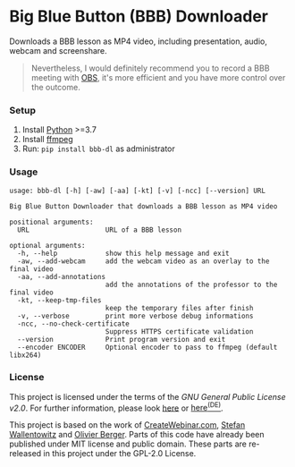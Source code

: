 # Big Blue Button (BBB) Downloader

Downloads a BBB lesson as MP4 video, including presentation, audio, webcam and screenshare.

> Nevertheless, I would definitely recommend you to record a BBB meeting with [OBS](https://obsproject.com/de), it's more efficient and you have more control over the outcome.

### Setup
1. Install [Python](https://www.python.org/) >=3.7
2. Install [ffmpeg](https://github.com/C0D3D3V/Moodle-Downloader-2/wiki/Installing-ffmpeg)
3. Run: `pip install bbb-dl` as administrator

### Usage

```
usage: bbb-dl [-h] [-aw] [-aa] [-kt] [-v] [-ncc] [--version] URL

Big Blue Button Downloader that downloads a BBB lesson as MP4 video

positional arguments:
  URL                   URL of a BBB lesson

optional arguments:
  -h, --help            show this help message and exit
  -aw, --add-webcam     add the webcam video as an overlay to the final video
  -aa, --add-annotations
                        add the annotations of the professor to the final video
  -kt, --keep-tmp-files
                        keep the temporary files after finish
  -v, --verbose         print more verbose debug informations
  -ncc, --no-check-certificate
                        Suppress HTTPS certificate validation
  --version             Print program version and exit
  --encoder ENCODER     Optional encoder to pass to ffmpeg (default libx264)

```


### License
This project is licensed under the terms of the *GNU General Public License v2.0*. For further information, please look [here](http://choosealicense.com/licenses/gpl-2.0/) or [here<sup>(DE)</sup>](http://www.gnu.org/licenses/old-licenses/gpl-2.0.de.html).

This project is based on the work of [CreateWebinar.com](https://github.com/createwebinar/bbb-download), [Stefan Wallentowitz](https://github.com/wallento/bbb-scrape) and [Olivier Berger](https://github.com/ytdl-org/youtube-dl/pull/25092).
Parts of this code have already been published under MIT license and public domain. These parts are re-released in this project under the GPL-2.0 License.    
